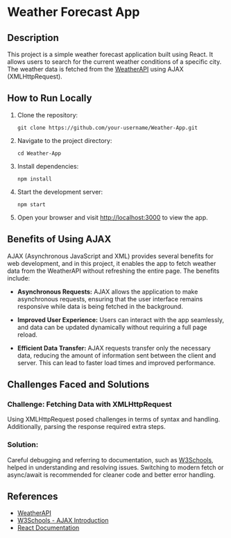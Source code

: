 # Weather Forecast App

## Description

This project is a simple weather forecast application built using React. It allows users to search for the current weather conditions of a specific city. The weather data is fetched from the [WeatherAPI](https://www.weatherapi.com/) using AJAX (XMLHttpRequest).

## How to Run Locally

1. Clone the repository:

   ```
   git clone https://github.com/your-username/Weather-App.git
   ```

2. Navigate to the project directory:

   ```
   cd Weather-App
   ```

3. Install dependencies:

   ```
   npm install
   ```

4. Start the development server:

   ```
   npm start
   ```

5. Open your browser and visit [http://localhost:3000](http://localhost:3000) to view the app.

## Benefits of Using AJAX

AJAX (Asynchronous JavaScript and XML) provides several benefits for web development, and in this project, it enables the app to fetch weather data from the WeatherAPI without refreshing the entire page. The benefits include:

- **Asynchronous Requests:** AJAX allows the application to make asynchronous requests, ensuring that the user interface remains responsive while data is being fetched in the background.

- **Improved User Experience:** Users can interact with the app seamlessly, and data can be updated dynamically without requiring a full page reload.

- **Efficient Data Transfer:** AJAX requests transfer only the necessary data, reducing the amount of information sent between the client and server. This can lead to faster load times and improved performance.

## Challenges Faced and Solutions

### Challenge: Fetching Data with XMLHttpRequest

Using XMLHttpRequest posed challenges in terms of syntax and handling. Additionally, parsing the response required extra steps.

### Solution:

Careful debugging and referring to documentation, such as [W3Schools](https://www.w3schools.com/js/js_ajax_intro.asp), helped in understanding and resolving issues. Switching to modern fetch or async/await is recommended for cleaner code and better error handling.

## References

- [WeatherAPI](https://www.weatherapi.com/)
- [W3Schools - AJAX Introduction](https://www.w3schools.com/js/js_ajax_intro.asp)
- [React Documentation](https://reactjs.org/docs/getting-started.html)
